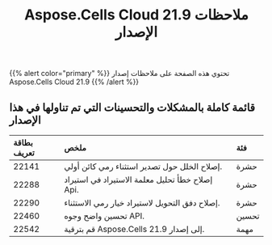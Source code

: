 ﻿---
title: Aspose.Cells Cloud 21.9 ملاحظات الإصدار
second_title: Aspose.Cells Cloud Documen
type: docs
url: /ar/aspose-cells-cloud-21-9-release-notes/
description: Aspose.Cells Cloud يدعم Excel لإنشاء وتحويل ودمج وتقسيم وحماية وتشغيل الكائن الداخلي وما إلى ذلك
weight: 13
---
{{% alert color="primary" %}} 
تحتوي هذه الصفحة على ملاحظات إصدار Aspose.Cells Cloud 21.9
{{% /alert %}} 
## **قائمة كاملة بالمشكلات والتحسينات التي تم تناولها في هذا الإصدار**
|**بطاقة تعريف**|**ملخص**|**فئة**|
|:- |:- |:- |
|22141 |إصلاح الخلل حول تصدير استثناء رمي كائن أولي.| حشرة|
|22288 |إصلاح خطأ تحليل معلمة الاستيراد في استيراد Api.| حشرة|
|22290 |إصلاح دفق التحويل لاستيراد خيار رمي الاستثناء.| حشرة|
|22460 |تحسين واضح وجوه API.| تحسين|
|22542 |قم بترقية Aspose.Cells إلى إصدار 21.9.| مهمة|

